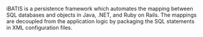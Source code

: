 iBATIS is a persistence framework which automates the mapping between SQL databases and objects in Java, .NET, and Ruby on Rails. The mappings are decoupled from the application logic by packaging the SQL statements in XML configuration files.
